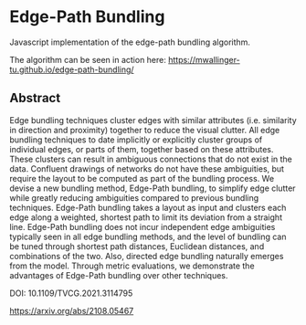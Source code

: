 # Edge-Path Bundling
Javascript implementation of the edge-path bundling algorithm.

The algorithm can be seen in action here: https://mwallinger-tu.github.io/edge-path-bundling/

## Abstract

Edge bundling techniques cluster edges with similar attributes (i.e. similarity in direction and proximity) together to reduce the visual clutter. All edge bundling techniques to date implicitly or explicitly cluster groups of individual edges, or parts of them, together based on these attributes. These clusters can result in ambiguous connections that do not exist in the data. Confluent drawings of networks do not have these ambiguities, but require the layout to be computed as part of the bundling process. We devise a new bundling method, Edge-Path bundling, to simplify edge clutter while greatly reducing ambiguities compared to previous bundling techniques. Edge-Path bundling takes a layout as input and clusters each edge along a weighted, shortest path to limit its deviation from a straight line. Edge-Path bundling does not incur independent edge ambiguities typically seen in all edge bundling methods, and the level of bundling can be tuned through shortest path distances, Euclidean distances, and combinations of the two. Also, directed edge bundling naturally emerges from the model. Through metric evaluations, we demonstrate the advantages of Edge-Path bundling over other techniques.

DOI: 10.1109/TVCG.2021.3114795

https://arxiv.org/abs/2108.05467



##